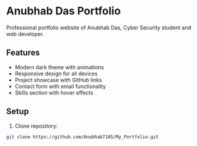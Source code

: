 # Anubhab Das Portfolio

Professional portfolio website of Anubhab Das, Cyber Security student and web developer.

## Features
- Modern dark theme with animations
- Responsive design for all devices
- Project showcase with GitHub links
- Contact form with email functionality
- Skills section with hover effects

## Setup
1. Clone repository:
```bash
git clone https://github.com/Anubhab7105/My_Portfolio.git
